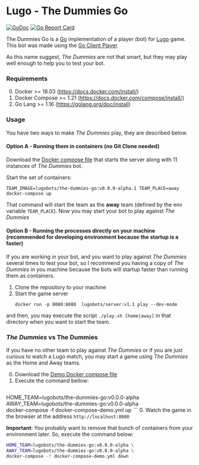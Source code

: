 # Lugo - The Dummies Go

[![GoDoc](https://godoc.org/github.com/lugobots/the-dummies-go?status.svg)](https://godoc.org/github.com/lugobots/the-dummies-go)
[![Go Report Card](https://goreportcard.com/badge/github.com/lugobots/the-dummies-go)](https://goreportcard.com/report/github.com/lugobots/the-dummies-go)

The Dummies Go is a [Go](http://golang.org/) implementation of a player (bot) for [Lugo](https://lugobots.dev) game.
This bot was made using the [Go Client Player](https://github.com/lugobots/client-player-go).

As this name suggest, _The Dummies_ are not that smart, but they may play well enough to help you to test your bot.

### Requirements

0. Docker >= 18.03 (https://docs.docker.com/install/)
0. Docker Compose >= 1.21 (https://docs.docker.com/compose/install/)
0. Go Lang >= 1.16 (https://golang.org/doc/install)

### Usage 

You have two ways to make _The Dummies_ play, they are described below.
 
#### Option A - Running them in containers (no Git Clone needed)

Download the [Docker compose file](https://raw.githubusercontent.com/lugobots/the-dummies-go/master/docker-compose.yml) that starts
the server along with 11 instances of _The Dummies_ bot.

Start the set of containers:
```
TEAM_IMAGE=lugobots/the-dummies-go:v0.0.0-alpha.1 TEAM_PLACE=away docker-compose up
```

That command will start the team as the **away** team (defined by the env variable `TEAM_PLACE`).
Now you may start your bot to play against _The Dummies_ 

#### Option B - Running the processes directly on your machine (recommended for developing environment because the startup is a faster)

If you are working in your bot, and you want to play against _The Dummies_ several times to test your bot, so I recommend
you having a copy of _The Dummies_ in you machine because the bots will startup faster than running them as containers. 

1. Clone the repository to your machine
2. Start the game server
   ```
   docker run -p 8080:8080  lugobots/server:v1.1 play --dev-mode
   ```

and then, you may execute the script `./play.sh [home|away]` in that directory when you want to start the team.

### _The Dummies_ vs The Dummies

If you have no other team to play against _The Dummies_ or if you are just curious to watch a Lugo match,
you may start a game using _The Dummies_ as the Home and Away teams.

0. Download the [Demo Docker compose file](https://raw.githubusercontent.com/lugobots/the-dummies-go/master/docker-compose-demo.yml)
0. Execute the command bellow:
    ```bash
HOME_TEAM=lugobots/the-dummies-go:v0.0.0-alpha \
AWAY_TEAM=lugobots/the-dummies-go:v0.0.0-alpha \
    docker-compose -f docker-compose-demo.yml up
    ```
0. Watch the game in the browser at the address `http://localhost:8080`

**Important**: You probably want to remove that bunch of containers from your environment later. So, execute the command below:
```bash
HOME_TEAM=lugobots/the-dummies-go:v0.0.0-alpha \
AWAY_TEAM=lugobots/the-dummies-go:v0.0.0-alpha \
docker-compose -f docker-compose-demo.yml down
```

